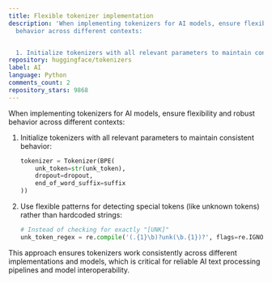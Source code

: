 ```yaml
---
title: Flexible tokenizer implementation
description: 'When implementing tokenizers for AI models, ensure flexibility and robust
  behavior across different contexts:


  1. Initialize tokenizers with all relevant parameters to maintain consistent behavior:'
repository: huggingface/tokenizers
label: AI
language: Python
comments_count: 2
repository_stars: 9868
---
```


When implementing tokenizers for AI models, ensure flexibility and robust behavior across different contexts:

1. Initialize tokenizers with all relevant parameters to maintain consistent behavior:
   ```python
   tokenizer = Tokenizer(BPE(
       unk_token=str(unk_token), 
       dropout=dropout, 
       end_of_word_suffix=suffix
   ))
   ```

2. Use flexible patterns for detecting special tokens (like unknown tokens) rather than hardcoded strings:
   ```python
   # Instead of checking for exactly "[UNK]"
   unk_token_regex = re.compile('(.{1}\b)?unk(\b.{1})?', flags=re.IGNORECASE)
   ```

This approach ensures tokenizers work consistently across different implementations and models, which is critical for reliable AI text processing pipelines and model interoperability.
